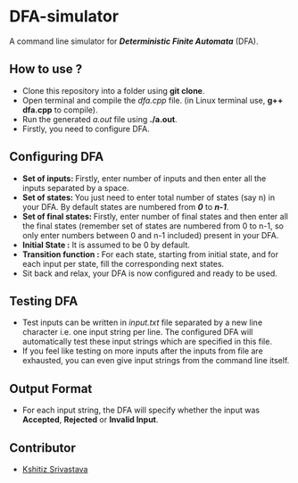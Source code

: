 # DFA-simulator
A command line simulator for <b>_Deterministic Finite Automata_</b> (DFA).

## How to use ?
* Clone this repository into a folder using <b>git clone</b>.
* Open terminal and compile the _dfa.cpp_ file. (in Linux terminal use, <b>g++ dfa.cpp</b> to compile).
* Run the generated _a.out_ file using <b>./a.out</b>.
* Firstly, you need to configure DFA.

## Configuring DFA
* <b>Set of inputs: </b> Firstly, enter number of inputs and then enter all the inputs separated by a space.
* <b>Set of states: </b> You just need to enter total number of states (say n) in your DFA. By default states are numbered from <b>_0_</b> to <b>_n-1_</b>.
* <b>Set of final states: </b> Firstly, enter number of final states and then enter all the final states (remember set of states are numbered from 0 to n-1, so only enter numbers between 0 and n-1 included) present in your DFA.
* <b>Initial State :</b> It is assumed to be 0 by default.
* <b>Transition function :</b> For each state, starting from initial state, and for each input per state, fill the corresponding next states.
* Sit back and relax, your DFA is now configured and ready to be used.

## Testing DFA
* Test inputs can be written in _input.txt_ file separated by a new line character i.e. one input string per line. The configured DFA will automatically test these input strings which are specified in this file.
* If you feel like testing on more inputs after the inputs from file are exhausted, you can even give input strings from the command line itself.

## Output Format 
* For each input string, the DFA will specify whether the input was <b>Accepted</b>, <b>Rejected</b> or <b>Invalid Input</b>.

## Contributor
* <a href="https://github.com/pirateksh/">Kshitiz Srivastava</a>
